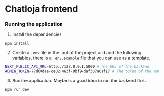 # Chatloja frontend

### Running the application

1. Install the dependencies

```bash
npm install
```

2. Create a `.env` file in the root of the project and add the following variables, there is a `.env.example` file that you can use as a template.

```bash
NEXT_PUBLIC_API_URL=http://127.0.0.1:5000 # The URL of the backend
ADMIN_TOKEN=77d60dae-ce02-463f-9bf9-daf307a0af17 # The token of the admin user
```

3. Run the application. Maybe is a good idea to run the backend first.

```bash
npm run dev
```
